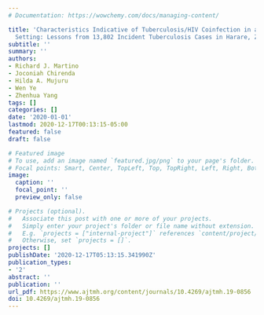 ```yaml
---
# Documentation: https://wowchemy.com/docs/managing-content/

title: 'Characteristics Indicative of Tuberculosis/HIV Coinfection in a High-Burden
  Setting: Lessons from 13,802 Incident Tuberculosis Cases in Harare, Zimbabwe'
subtitle: ''
summary: ''
authors:
- Richard J. Martino
- Joconiah Chirenda
- Hilda A. Mujuru
- Wen Ye
- Zhenhua Yang
tags: []
categories: []
date: '2020-01-01'
lastmod: 2020-12-17T00:13:15-05:00
featured: false
draft: false

# Featured image
# To use, add an image named `featured.jpg/png` to your page's folder.
# Focal points: Smart, Center, TopLeft, Top, TopRight, Left, Right, BottomLeft, Bottom, BottomRight.
image:
  caption: ''
  focal_point: ''
  preview_only: false

# Projects (optional).
#   Associate this post with one or more of your projects.
#   Simply enter your project's folder or file name without extension.
#   E.g. `projects = ["internal-project"]` references `content/project/deep-learning/index.md`.
#   Otherwise, set `projects = []`.
projects: []
publishDate: '2020-12-17T05:13:15.341990Z'
publication_types:
- '2'
abstract: ''
publication: ''
url_pdf: https://www.ajtmh.org/content/journals/10.4269/ajtmh.19-0856
doi: 10.4269/ajtmh.19-0856
---
```

